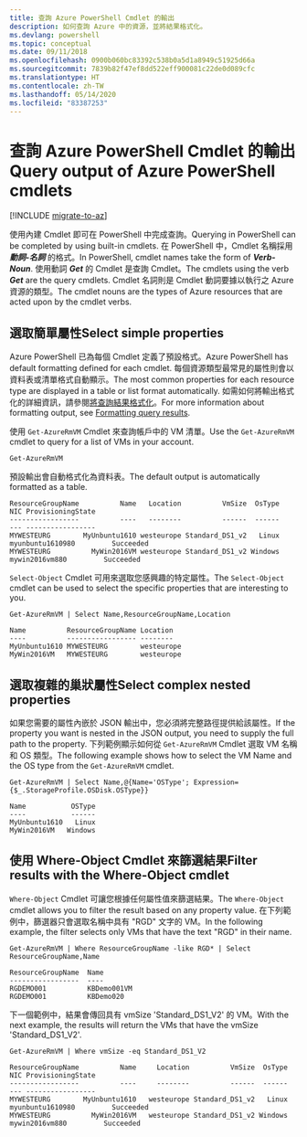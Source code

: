 ```yaml
---
title: 查詢 Azure PowerShell Cmdlet 的輸出
description: 如何查詢 Azure 中的資源，並將結果格式化。
ms.devlang: powershell
ms.topic: conceptual
ms.date: 09/11/2018
ms.openlocfilehash: 0900b060bc83392c538b0a5d1a8949c51925d66a
ms.sourcegitcommit: 7839b82f47ef8dd522eff900081c22de0d089cfc
ms.translationtype: HT
ms.contentlocale: zh-TW
ms.lasthandoff: 05/14/2020
ms.locfileid: "83387253"
---
```

# <a name="query-output-of-azure-powershell-cmdlets"></a><span data-ttu-id="cb1ce-103">查詢 Azure PowerShell Cmdlet 的輸出</span><span class="sxs-lookup"><span data-stu-id="cb1ce-103">Query output of Azure PowerShell cmdlets</span></span>

[!INCLUDE [migrate-to-az](../includes/migrate-to-az.md)]

<span data-ttu-id="cb1ce-104">使用內建 Cmdlet 即可在 PowerShell 中完成查詢。</span><span class="sxs-lookup"><span data-stu-id="cb1ce-104">Querying in PowerShell can be completed by using built-in cmdlets.</span></span> <span data-ttu-id="cb1ce-105">在 PowerShell 中，Cmdlet 名稱採用 **_動詞-名詞_** 的格式。</span><span class="sxs-lookup"><span data-stu-id="cb1ce-105">In PowerShell, cmdlet names take the form of **_Verb-Noun_**.</span></span> <span data-ttu-id="cb1ce-106">使用動詞 **_Get_** 的 Cmdlet 是查詢 Cmdlet。</span><span class="sxs-lookup"><span data-stu-id="cb1ce-106">The cmdlets using the verb **_Get_** are the query cmdlets.</span></span> <span data-ttu-id="cb1ce-107">Cmdlet 名詞則是 Cmdlet 動詞要據以執行之 Azure 資源的類型。</span><span class="sxs-lookup"><span data-stu-id="cb1ce-107">The cmdlet nouns are the types of Azure resources that are acted upon by the cmdlet verbs.</span></span>

## <a name="select-simple-properties"></a><span data-ttu-id="cb1ce-108">選取簡單屬性</span><span class="sxs-lookup"><span data-stu-id="cb1ce-108">Select simple properties</span></span>

<span data-ttu-id="cb1ce-109">Azure PowerShell 已為每個 Cmdlet 定義了預設格式。</span><span class="sxs-lookup"><span data-stu-id="cb1ce-109">Azure PowerShell has default formatting defined for each cmdlet.</span></span> <span data-ttu-id="cb1ce-110">每個資源類型最常見的屬性則會以資料表或清單格式自動顯示。</span><span class="sxs-lookup"><span data-stu-id="cb1ce-110">The most common properties for each resource type are displayed in a table or list format automatically.</span></span> <span data-ttu-id="cb1ce-111">如需如何將輸出格式化的詳細資訊，請參閱[將查詢結果格式化](formatting-output.md)。</span><span class="sxs-lookup"><span data-stu-id="cb1ce-111">For more information about formatting output, see [Formatting query results](formatting-output.md).</span></span>

<span data-ttu-id="cb1ce-112">使用 `Get-AzureRmVM` Cmdlet 來查詢帳戶中的 VM 清單。</span><span class="sxs-lookup"><span data-stu-id="cb1ce-112">Use the `Get-AzureRmVM` cmdlet to query for a list of VMs in your account.</span></span>

```azurepowershell-interactive
Get-AzureRmVM
```

<span data-ttu-id="cb1ce-113">預設輸出會自動格式化為資料表。</span><span class="sxs-lookup"><span data-stu-id="cb1ce-113">The default output is automatically formatted as a table.</span></span>

```output
ResourceGroupName          Name   Location          VmSize  OsType              NIC ProvisioningState
-----------------          ----   --------          ------  ------              --- -----------------
MYWESTEURG        MyUnbuntu1610 westeurope Standard_DS1_v2   Linux myunbuntu1610980         Succeeded
MYWESTEURG          MyWin2016VM westeurope Standard_DS1_v2 Windows   mywin2016vm880         Succeeded
```

<span data-ttu-id="cb1ce-114">`Select-Object` Cmdlet 可用來選取您感興趣的特定屬性。</span><span class="sxs-lookup"><span data-stu-id="cb1ce-114">The `Select-Object` cmdlet can be used to select the specific properties that are interesting to you.</span></span>

```azurepowershell-interactive
Get-AzureRmVM | Select Name,ResourceGroupName,Location
```

```output
Name          ResourceGroupName Location
----          ----------------- --------
MyUnbuntu1610 MYWESTEURG        westeurope
MyWin2016VM   MYWESTEURG        westeurope
```

## <a name="select-complex-nested-properties"></a><span data-ttu-id="cb1ce-115">選取複雜的巢狀屬性</span><span class="sxs-lookup"><span data-stu-id="cb1ce-115">Select complex nested properties</span></span>

<span data-ttu-id="cb1ce-116">如果您需要的屬性內嵌於 JSON 輸出中，您必須將完整路徑提供給該屬性。</span><span class="sxs-lookup"><span data-stu-id="cb1ce-116">If the property you want is nested in the JSON output, you need to supply the full path to the property.</span></span> <span data-ttu-id="cb1ce-117">下列範例顯示如何從 `Get-AzureRmVM` Cmdlet 選取 VM 名稱和 OS 類型。</span><span class="sxs-lookup"><span data-stu-id="cb1ce-117">The following example shows how to select the VM Name and the OS type from the `Get-AzureRmVM` cmdlet.</span></span>

```azurepowershell-interactive
Get-AzureRmVM | Select Name,@{Name='OSType'; Expression={$_.StorageProfile.OSDisk.OSType}}
```

```output
Name           OSType
----           ------
MyUnbuntu1610   Linux
MyWin2016VM   Windows
```

## <a name="filter-results-with-the-where-object-cmdlet"></a><span data-ttu-id="cb1ce-118">使用 Where-Object Cmdlet 來篩選結果</span><span class="sxs-lookup"><span data-stu-id="cb1ce-118">Filter results with the Where-Object cmdlet</span></span>

<span data-ttu-id="cb1ce-119">`Where-Object` Cmdlet 可讓您根據任何屬性值來篩選結果。</span><span class="sxs-lookup"><span data-stu-id="cb1ce-119">The `Where-Object` cmdlet allows you to filter the result based on any property value.</span></span> <span data-ttu-id="cb1ce-120">在下列範例中，篩選器只會選取名稱中具有 "RGD" 文字的 VM。</span><span class="sxs-lookup"><span data-stu-id="cb1ce-120">In the following example, the filter selects only VMs that have the text "RGD" in their name.</span></span>

```azurepowershell-interactive
Get-AzureRmVM | Where ResourceGroupName -like RGD* | Select ResourceGroupName,Name
```

```output
ResourceGroupName  Name
-----------------  ----
RGDEMO001          KBDemo001VM
RGDEMO001          KBDemo020
```

<span data-ttu-id="cb1ce-121">下一個範例中，結果會傳回具有 vmSize 'Standard_DS1_V2' 的 VM。</span><span class="sxs-lookup"><span data-stu-id="cb1ce-121">With the next example, the results will return the VMs that have the vmSize 'Standard_DS1_V2'.</span></span>

```azurepowershell-interactive
Get-AzureRmVM | Where vmSize -eq Standard_DS1_V2
```

```output
ResourceGroupName          Name     Location          VmSize  OsType              NIC ProvisioningState
-----------------          ----     --------          ------  ------              --- -----------------
MYWESTEURG        MyUnbuntu1610   westeurope Standard_DS1_v2   Linux myunbuntu1610980         Succeeded
MYWESTEURG          MyWin2016VM   westeurope Standard_DS1_v2 Windows   mywin2016vm880         Succeeded
```
